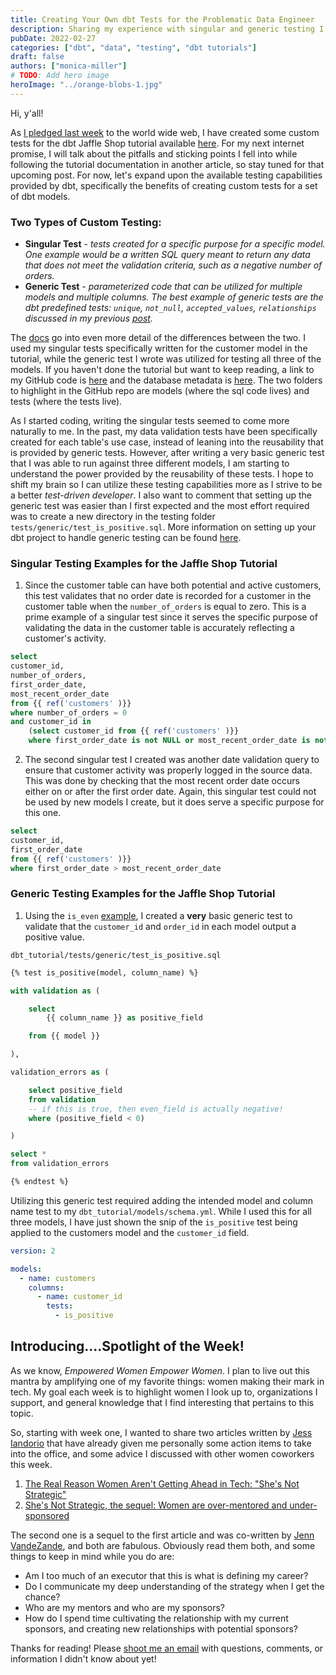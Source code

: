 ```yaml
---
title: Creating Your Own dbt Tests for the Problematic Data Engineer
description: Sharing my experience with singular and generic testing I created for the dbt Jaffle Shop tutorial.
pubDate: 2022-02-27
categories: ["dbt", "data", "testing", "dbt tutorials"]
draft: false
authors: ["monica-miller"]
# TODO: Add hero image
heroImage: "../orange-blobs-1.jpg"
---
```


Hi, y'all!

As [I pledged last week](../dbt-testing) to the world wide web, I have created some custom tests for the dbt Jaffle Shop tutorial available [here](https://docs.getdbt.com/tutorial/setting-up). For my next internet promise, I will talk about the pitfalls and sticking points I fell into while following the tutorial documentation in another article, so stay tuned for that upcoming post. For now, let's expand upon the available testing capabilities provided by dbt, specifically the benefits of creating custom tests for a set of dbt models.

### **Two Types of Custom Testing:**

- **Singular Test** - _tests created for a specific purpose for a specific model. One example would be a written SQL query meant to return any data that does not meet the validation criteria, such as a negative number of orders._
- **Generic Test** - _parameterized code that can be utilized for multiple models and multiple columns. The best example of generic tests are the dbt predefined tests: `unique`, `not_null`, `accepted_values`, `relationships` discussed in my previous [post](./dbt-Testing.md)._

The [docs](https://docs.getdbt.com/docs/building-a-dbt-project/tests) go into even more detail of the differences between the two. I used my singular tests specifically written for the customer model in the tutorial, while the generic test I wrote was utilized for testing all three of the models. If you haven't done the tutorial but want to keep reading, a link to my GitHub code is [here](https://github.com/Monica39/dbt_tutorial) and the database metadata is [here](https://www.getdbt.com/getting-started-tutorial/#!/model/model.jaffle_shop.stg_orders#details). The two folders to highlight in the GitHub repo are models (where the sql code lives) and tests (where the tests live).

As I started coding, writing the singular tests seemed to come more naturally to me. In the past, my data validation tests have been specifically created for each table's use case, instead of leaning into the reusability that is provided by generic tests. However, after writing a very basic generic test that I was able to run against three different models, I am starting to understand the power provided by the reusability of these tests. I hope to shift my brain so I can utilize these testing capabilities more as I strive to be a better _test-driven developer_. I also want to comment that setting up the generic test was easier than I first expected and the most effort required was to create a new directory in the testing folder `tests/generic/test_is_positive.sql`. More information on setting up your dbt project to handle generic testing can be found [here](https://docs.getdbt.com/docs/guides/writing-custom-generic-tests).

### Singular Testing Examples for the Jaffle Shop Tutorial

1. Since the customer table can have both potential and active customers, this test validates that no order date is recorded for a customer in the customer table when the `number_of_orders` is equal to zero. This is a prime example of a singular test since it serves the specific purpose of validating the data in the customer table is accurately reflecting a customer's activity.

```sql
select
customer_id,
number_of_orders,
first_order_date,
most_recent_order_date
from {{ ref('customers' )}}
where number_of_orders = 0
and customer_id in
    (select customer_id from {{ ref('customers' )}}
    where first_order_date is not NULL or most_recent_order_date is not NULL)
```

2. The second singular test I created was another date validation query to ensure that customer activity was properly logged in the source data. This was done by checking that the most recent order date occurs either on or after the first order date. Again, this singular test could not be used by new models I create, but it does serve a specific purpose for this one.

```sql
select
customer_id,
first_order_date
from {{ ref('customers' )}}
where first_order_date > most_recent_order_date
```

### Generic Testing Examples for the Jaffle Shop Tutorial

1. Using the `is_even` [example](https://docs.getdbt.com/docs/guides/writing-custom-generic-tests), I created a **very** basic generic test to validate that the `customer_id` and `order_id` in each model output a positive value.

`dbt_tutorial/tests/generic/test_is_positive.sql`

```sql
{% test is_positive(model, column_name) %}

with validation as (

    select
        {{ column_name }} as positive_field

    from {{ model }}

),

validation_errors as (

    select positive_field
    from validation
    -- if this is true, then even_field is actually negative!
    where (positive_field < 0)

)

select *
from validation_errors

{% endtest %}
```

Utilizing this generic test required adding the intended model and column name test to my `dbt_tutorial/models/schema.yml`. While I used this for all three models, I have just shown the snip of the `is_positive` test being applied to the customers model and the `customer_id` field.

```yaml
version: 2

models:
  - name: customers
    columns:
      - name: customer_id
        tests:
          - is_positive
```

## Introducing....Spotlight of the Week!

As we know, _Empowered Women Empower Women_. I plan to live out this mantra by amplifying one of my favorite things: women making their mark in tech. My goal each week is to highlight women I look up to, organizations I support, and general knowledge that I find interesting that pertains to this topic.

So, starting with week one, I wanted to share two articles written by [Jess Iandorio](https://jessiandiorio.medium.com/) that have already given me personally some action items to take into the office, and some advice I discussed with other women coworkers this week.

1. [The Real Reason Women Aren't Getting Ahead in Tech: "She's Not Strategic"](https://jessiandiorio.medium.com/the-real-reason-women-arent-getting-ahead-in-tech-she-s-not-strategic-5ba98ad91f77?)
2. [She's Not Strategic, the sequel: Women are over-mentored and under-sponsored](https://jessiandiorio.medium.com/shes-not-strategic-the-sequel-women-are-over-mentored-and-under-sponsored-8323ea6fb16e)

The second one is a sequel to the first article and was co-written by [Jenn VandeZande](https://twitter.com/jennvzande), and both are fabulous. Obviously read them both, and some things to keep in mind while you do are:

- Am I too much of an executor that this is what is defining my career?
- Do I communicate my deep understanding of the strategy when I get the chance?
- Who are my mentors and who are my sponsors?
- How do I spend time cultivating the relationship with my current sponsors, and creating new relationships with potential sponsors?

Thanks for reading! Please [shoot me an email](/contact/) with questions, comments, or information I didn't know about yet!
